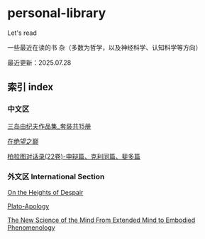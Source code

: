 # personal-library
Let's read

一些最近在读的书 杂（多数为哲学，以及神经科学、认知科学等方向）

最近更新：2025.07.28
## 索引 index
### 中文区
[三岛由纪夫作品集_套装共15册](https://github.com/PMogu/personal-library/blob/main/%5BCH%5D%20三岛由纪夫作品集_套装共15册.pdf)

[在绝望之巅](https://github.com/PMogu/personal-library/blob/main/%5BCH%5D%20在绝望之巅.pdf)

[柏拉图对话录(22卷)-申辩篇、克利同篇、斐多篇](https://github.com/PMogu/personal-library/blob/main/%5BCH%5D%20柏拉图对话录(22卷)-申辩篇、克利同篇、斐多篇.pdf)

### 外文区 International Section
[On the Heights of Despair](https://github.com/PMogu/personal-library/blob/main/%5BEN%5D%20On%20the%20Heights%20of%20Despair.pdf)

[Plato-Apology](https://github.com/PMogu/personal-library/blob/main/%5BEN%5D%20Plato%20-%20Apology.pdf)

[The New Science of the Mind From Extended Mind to Embodied Phenomenology](https://github.com/PMogu/personal-library/blob/main/%5BEN%5D%20The%20New%20Science%20of%20the%20Mind%20From%20Extended%20Mind%20to%20Embodied%20Phenomenology.pdf)
